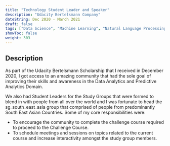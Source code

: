 ```yaml
---
title: "Technology Student Leader and Speaker"
description: "Udacity Bertelsmann Company"
dateString: Dec 2020 - March 2021
draft: false
tags: ["Data Science", "Machine Learning", "Natural Language Processing","ML Research"]
showToc: false
weight: 303
---
```


## Description

As part of the Udacity Bertelsmann Scholarship that I received in December 2020, I got access to an amazing community that had the sole goal of improving their skills and awareness in the Data Analytics and Predictive Analytics Domain. 

We also had Student Leaders for the Study Groups that were formed to blend in with people from all over the world and I was fortunate to head the sg_south_east_asia group that comprised of people from predominantly South East Asian Countries. Some of my core responsibilities were:

- To encourage the community to complete the challenge course required to proceed to the Challenge Course.
- To schedule meetings and sessions on topics related to the current course and increase interactivity amongst the study group members.
